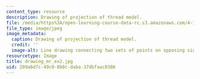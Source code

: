 ```yaml
---
content_type: resource
description: Drawing of projection of thread model.
file: /media/https%3A/open-learning-course-data-rc.s3.amazonaws.com/4-111-introduction-to-architecture-environmental-design-spring-2014/209a6d7c49c08b0cdaba37dbfaac0386_drawing_mr_ex2.jpg
file_type: image/jpeg
image_metadata:
  caption: Drawing of projection of thread model.
  credit: ''
  image-alt: Line drawing connecting two sets of points on opposing sides.
resourcetype: Image
title: drawing_mr_ex2.jpg
uid: 209a6d7c-49c0-8b0c-daba-37dbfaac0386
---
```

